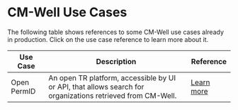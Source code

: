 # CM-Well Use Cases

The following table shows references to some CM-Well use cases already in production. Click on the use case reference to learn more about it.

Use Case | Description | Reference
---------|-------------|----------
Open PermID | An open TR platform, accessible by UI or API, that allows search for organizations retrieved from CM-Well. | [Learn more](UseCase.OpenPermID.md)